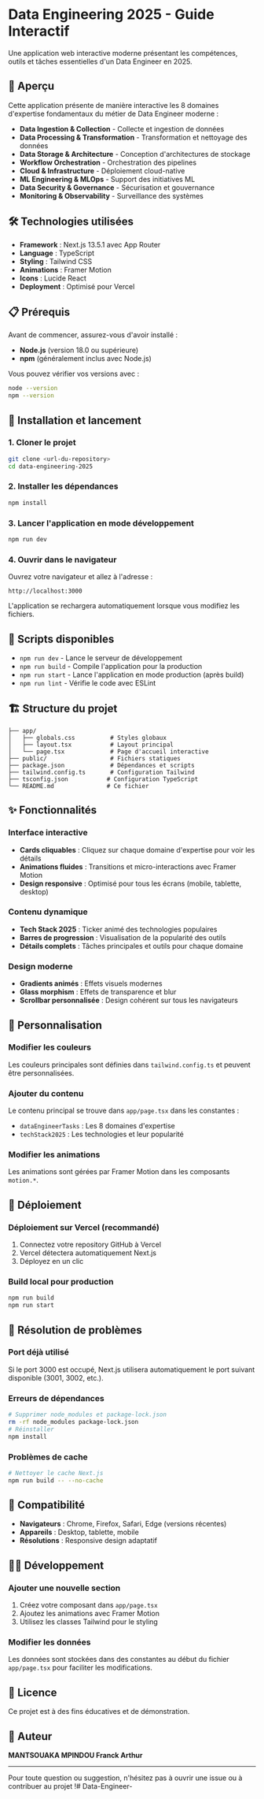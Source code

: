 # Data Engineering 2025 - Guide Interactif

Une application web interactive moderne présentant les compétences, outils et tâches essentielles d'un Data Engineer en 2025.

## 🚀 Aperçu

Cette application présente de manière interactive les 8 domaines d'expertise fondamentaux du métier de Data Engineer moderne :

- **Data Ingestion & Collection** - Collecte et ingestion de données
- **Data Processing & Transformation** - Transformation et nettoyage des données
- **Data Storage & Architecture** - Conception d'architectures de stockage
- **Workflow Orchestration** - Orchestration des pipelines
- **Cloud & Infrastructure** - Déploiement cloud-native
- **ML Engineering & MLOps** - Support des initiatives ML
- **Data Security & Governance** - Sécurisation et gouvernance
- **Monitoring & Observability** - Surveillance des systèmes

## 🛠 Technologies utilisées

- **Framework** : Next.js 13.5.1 avec App Router
- **Language** : TypeScript
- **Styling** : Tailwind CSS
- **Animations** : Framer Motion
- **Icons** : Lucide React
- **Deployment** : Optimisé pour Vercel

## 📋 Prérequis

Avant de commencer, assurez-vous d'avoir installé :

- **Node.js** (version 18.0 ou supérieure)
- **npm** (généralement inclus avec Node.js)

Vous pouvez vérifier vos versions avec :
```bash
node --version
npm --version
```

## 🚀 Installation et lancement

### 1. Cloner le projet
```bash
git clone <url-du-repository>
cd data-engineering-2025
```

### 2. Installer les dépendances
```bash
npm install
```

### 3. Lancer l'application en mode développement
```bash
npm run dev
```

### 4. Ouvrir dans le navigateur
Ouvrez votre navigateur et allez à l'adresse :
```
http://localhost:3000
```

L'application se rechargera automatiquement lorsque vous modifiez les fichiers.

## 📝 Scripts disponibles

- `npm run dev` - Lance le serveur de développement
- `npm run build` - Compile l'application pour la production
- `npm run start` - Lance l'application en mode production (après build)
- `npm run lint` - Vérifie le code avec ESLint

## 🏗 Structure du projet

```
├── app/
│   ├── globals.css          # Styles globaux
│   ├── layout.tsx           # Layout principal
│   └── page.tsx             # Page d'accueil interactive
├── public/                  # Fichiers statiques
├── package.json             # Dépendances et scripts
├── tailwind.config.ts       # Configuration Tailwind
├── tsconfig.json           # Configuration TypeScript
└── README.md               # Ce fichier
```

## ✨ Fonctionnalités

### Interface interactive
- **Cards cliquables** : Cliquez sur chaque domaine d'expertise pour voir les détails
- **Animations fluides** : Transitions et micro-interactions avec Framer Motion
- **Design responsive** : Optimisé pour tous les écrans (mobile, tablette, desktop)

### Contenu dynamique
- **Tech Stack 2025** : Ticker animé des technologies populaires
- **Barres de progression** : Visualisation de la popularité des outils
- **Détails complets** : Tâches principales et outils pour chaque domaine

### Design moderne
- **Gradients animés** : Effets visuels modernes
- **Glass morphism** : Effets de transparence et blur
- **Scrollbar personnalisée** : Design cohérent sur tous les navigateurs

## 🎨 Personnalisation

### Modifier les couleurs
Les couleurs principales sont définies dans `tailwind.config.ts` et peuvent être personnalisées.

### Ajouter du contenu
Le contenu principal se trouve dans `app/page.tsx` dans les constantes :
- `dataEngineerTasks` : Les 8 domaines d'expertise
- `techStack2025` : Les technologies et leur popularité

### Modifier les animations
Les animations sont gérées par Framer Motion dans les composants `motion.*`.

## 🚀 Déploiement

### Déploiement sur Vercel (recommandé)
1. Connectez votre repository GitHub à Vercel
2. Vercel détectera automatiquement Next.js
3. Déployez en un clic

### Build local pour production
```bash
npm run build
npm run start
```

## 🐛 Résolution de problèmes

### Port déjà utilisé
Si le port 3000 est occupé, Next.js utilisera automatiquement le port suivant disponible (3001, 3002, etc.).

### Erreurs de dépendances
```bash
# Supprimer node_modules et package-lock.json
rm -rf node_modules package-lock.json
# Réinstaller
npm install
```

### Problèmes de cache
```bash
# Nettoyer le cache Next.js
npm run build -- --no-cache
```

## 📱 Compatibilité

- **Navigateurs** : Chrome, Firefox, Safari, Edge (versions récentes)
- **Appareils** : Desktop, tablette, mobile
- **Résolutions** : Responsive design adaptatif

## 👨‍💻 Développement

### Ajouter une nouvelle section
1. Créez votre composant dans `app/page.tsx`
2. Ajoutez les animations avec Framer Motion
3. Utilisez les classes Tailwind pour le styling

### Modifier les données
Les données sont stockées dans des constantes au début du fichier `app/page.tsx` pour faciliter les modifications.

## 📄 Licence

Ce projet est à des fins éducatives et de démonstration.

## 👤 Auteur

**MANTSOUAKA MPINDOU Franck Arthur**

---

Pour toute question ou suggestion, n'hésitez pas à ouvrir une issue ou à contribuer au projet !# Data-Engineer-
